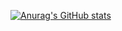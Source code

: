 [![Anurag's GitHub stats](https://github-readme-stats-rose-one-64.vercel.app/api?username=richard-kiy)](https://github.com/anuraghazra/github-readme-stats)
 
